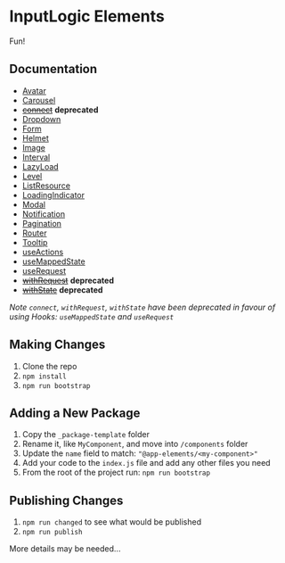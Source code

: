 # InputLogic Elements

Fun!

## Documentation

- [Avatar](components/avatar)
- [Carousel](components/carousel)
- [~~connect~~](components/connect) **deprecated**
- [Dropdown](components/dropdown)
- [Form](components/form)
- [Helmet](components/helmet)
- [Image](components/image)
- [Interval](components/interval)
- [LazyLoad](components/lazy-load)
- [Level](components/level)
- [ListResource](components/list-resource)
- [LoadingIndicator](components/loading-indicator)
- [Modal](components/modal)
- [Notification](components/notification)
- [Pagination](components/pagination)
- [Router](components/router)
- [Tooltip](components/tooltip)
- [useActions](components/use-actions)
- [useMappedState](components/use-mapped-state)
- [useRequest](components/use-request)
- [~~withRequest~~](components/with-request) **deprecated**
- [~~withState~~](components/with-state) **deprecated**

*Note `connect`, `withRequest`, `withState` have been deprecated in favour of using Hooks: `useMappedState` and `useRequest`*

## Making Changes

1. Clone the repo
2. `npm install`
3. `npm run bootstrap`

## Adding a New Package

1. Copy the `_package-template` folder
2. Rename it, like `MyComponent`, and move into `/components` folder
3. Update the `name` field to match: `"@app-elements/<my-component>"`
4. Add your code to the `index.js` file and add any other files you need
5. From the root of the project run: `npm run bootstrap`


## Publishing Changes

1. `npm run changed` to see what would be published
2. `npm run publish`

More details may be needed...
